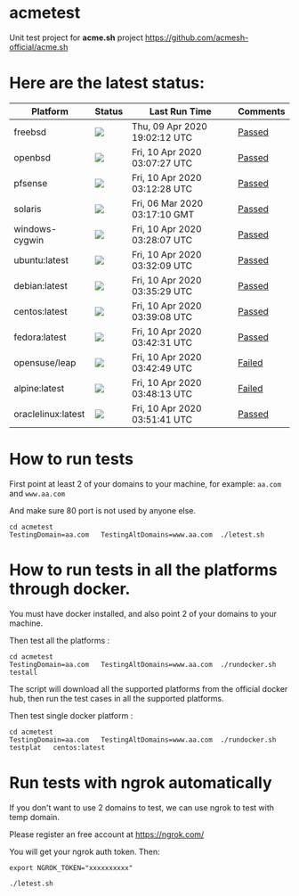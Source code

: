 # acmetest
Unit test project for **acme.sh** project https://github.com/acmesh-official/acme.sh



# Here are the latest status:

| Platform | Status| Last Run Time| Comments|
-----------|-------|--------------|---------|
|freebsd| ![](https://acmesh-official.github.io/acmetest/status/freebsd.svg?1586458932)| Thu, 09 Apr 2020 19:02:12 UTC| [Passed](https://github.com/acmesh-official/acmetest/blob/master/logs/freebsd.out) |
|openbsd| ![](https://acmesh-official.github.io/acmetest/status/openbsd.svg?1586488047)| Fri, 10 Apr 2020 03:07:27 UTC| [Passed](https://github.com/acmesh-official/acmetest/blob/master/logs/openbsd.out) |
|pfsense| ![](https://acmesh-official.github.io/acmetest/status/pfsense.svg?1586488348)| Fri, 10 Apr 2020 03:12:28 UTC| [Passed](https://github.com/acmesh-official/acmetest/blob/master/logs/pfsense.out) |
|solaris| ![](https://acmesh-official.github.io/acmetest/status/solaris.svg?1583464630)| Fri, 06 Mar 2020 03:17:10 GMT| [Passed](https://github.com/acmesh-official/acmetest/blob/master/logs/solaris.out) |
|windows-cygwin| ![](https://acmesh-official.github.io/acmetest/status/windows-cygwin.svg?1586489287)| Fri, 10 Apr 2020 03:28:07 UTC| [Passed](https://github.com/acmesh-official/acmetest/blob/master/logs/windows-cygwin.out) |
|ubuntu:latest| ![](https://acmesh-official.github.io/acmetest/status/ubuntu-latest.svg?1586489529)| Fri, 10 Apr 2020 03:32:09 UTC| [Passed](https://github.com/acmesh-official/acmetest/blob/master/logs/ubuntu-latest.out) |
|debian:latest| ![](https://acmesh-official.github.io/acmetest/status/debian-latest.svg?1586489729)| Fri, 10 Apr 2020 03:35:29 UTC| [Passed](https://github.com/acmesh-official/acmetest/blob/master/logs/debian-latest.out) |
|centos:latest| ![](https://acmesh-official.github.io/acmetest/status/centos-latest.svg?1586489948)| Fri, 10 Apr 2020 03:39:08 UTC| [Passed](https://github.com/acmesh-official/acmetest/blob/master/logs/centos-latest.out) |
|fedora:latest| ![](https://acmesh-official.github.io/acmetest/status/fedora-latest.svg?1586490151)| Fri, 10 Apr 2020 03:42:31 UTC| [Passed](https://github.com/acmesh-official/acmetest/blob/master/logs/fedora-latest.out) |
|opensuse/leap| ![](https://acmesh-official.github.io/acmetest/status/opensuse-leap.svg?1586490169)| Fri, 10 Apr 2020 03:42:49 UTC| [Failed](https://github.com/acmesh-official/acmetest/blob/master/logs/opensuse-leap.out) |
|alpine:latest| ![](https://acmesh-official.github.io/acmetest/status/alpine-latest.svg?1586490493)| Fri, 10 Apr 2020 03:48:13 UTC| [Failed](https://github.com/acmesh-official/acmetest/blob/master/logs/alpine-latest.out) |
|oraclelinux:latest| ![](https://acmesh-official.github.io/acmetest/status/oraclelinux-latest.svg?1586490701)| Fri, 10 Apr 2020 03:51:41 UTC| [Passed](https://github.com/acmesh-official/acmetest/blob/master/logs/oraclelinux-latest.out) |

# How to run tests

First point at least 2 of your domains to your machine, 
for example: `aa.com` and `www.aa.com`

And make sure 80 port is not used by anyone else.

```
cd acmetest
TestingDomain=aa.com   TestingAltDomains=www.aa.com  ./letest.sh
```

# How to run tests in all the platforms through docker.

You must have docker installed, and also point 2 of your domains to your machine.

Then test all the platforms :

```
cd acmetest
TestingDomain=aa.com   TestingAltDomains=www.aa.com  ./rundocker.sh  testall
```

The script will download all the supported platforms from the official docker hub, then run the test cases in all the supported platforms.

Then test single docker platform :

```
cd acmetest
TestingDomain=aa.com   TestingAltDomains=www.aa.com  ./rundocker.sh  testplat   centos:latest
```

# Run tests with ngrok automatically

If you don't want to use 2 domains to test, we can use ngrok to test with temp domain.

Please register an free account at https://ngrok.com/

You will get your ngrok auth token.  Then:

```
export NGROK_TOKEN="xxxxxxxxxx"

./letest.sh

```








